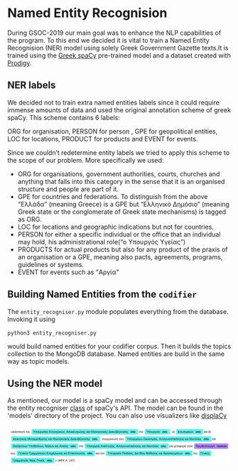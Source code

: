 # Named Entity Recognision

During GSOC-2019 our main goal was to enhance the NLP capabilities of the program. To this end we decided it is vital to train a Named Entity Recognision (NER) model using solely Greek Government Gazette texts.It is trained using the [Greek spaCy](https://spacy.io/models/el/) pre-trained model and a dataset created with [Prodigy](https://prodi.gy/).

## NER labels 

We decided not to train extra named entities labels since it could require immense amounts of data and used the original annotation scheme of greek spaCy. This scheme contains 6 labels:

ORG for organisation, PERSON for person , GPE for geopolitical entities, LOC for locations, PRODUCT for products and EVENT for events.

Since we couldn’t redetermine entity labels we tried to apply this scheme to the scope of our problem. More specifically we used:

* ORG for organisations, government authorities, courts, churches and anything that falls into this category in the sense that it is an organised structure and people are part of it.
* GPE for countries and federations. To distinguish from the above “Ελλάδα” (meaning Greece) is a GPE but “Ελληνικό Δημόσιο” (meaning Greek state or the conglomerate of Greek state  mechanisms)  is tagged as ORG.
* LOC for locations and geographic indications but not  for countries.
* PERSON for either a specific individual or the office that an individual may hold, his administrational role(“ο Υπουργός Υγείας”)
* PRODUCTS for actual products but also for any product of the praxis of an organisation or a GPE, meaning also pacts, agreements, programs, guidelines or systems.
* EVENT for events such as "Αργία"


## Building Named Entities from the `codifier`

The `entity_recogniser.py` module populates everything from the database. Invoking it using
```
python3 entity_recogniser.py
```
would build named entities for your codifier corpus. Then it builds the topics collection to the MongoDB database. Named entities are build in the same way as topic models.

## Using the NER model

As mentioned, our model is a spaCy model and can be accessed through the entity recogniser [class](https://spacy.io/api/entityrecognizer#_title) of spaCy's API. The model can be found in the 'models' directory of the project.
You can also use visualizers like [displaCy](https://spacy.io/usage/visualizers)

<p align="center">

<img src="ner_example.png">

</p>

